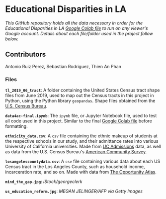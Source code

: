 # Educational Disparities in LA

*This GitHub repository holds all the data necessary in order for the Educational Disparities in LA [Google Colab file](https://colab.research.google.com/drive/17_fKXG9OycrliHmWVX4xFUjyia0RVTvx?usp=sharing) to run on any viewer's Google account. Details about each file/folder used in the project follow below.*

## Contributors

Antonio Ruiz Perez, Sebastian Rodriguez, Thien An Phan

### Files

**`tl_2019_06_tract`**: A folder containing the United States Census tract shape files from June 2019, used to map out the Census tracts in this project in Python, using the Python library `geopandas`. Shape files obtained from the [U.S. Census Bureau](https://www.census.gov/geographies/mapping-files/time-series/geo/tiger-line-file.html).

**`data4ac-final.ipynb`**: The `ipynb` file, or Jupyter Notebook file, used to test all code used in this project. Similar to the final [Google Colab file](https://colab.research.google.com/drive/17_fKXG9OycrliHmWVX4xFUjyia0RVTvx?usp=sharing) before formatting.

**`ethnicity_data.csv`**: A `csv` file containing the ethnic makeup of students at the respective schools in our study, and their admittance rates into various University of California universities. Made from [UC Admissions](https://www.universityofcalifornia.edu/about-us/information-center/admissions-source-school) data, as well as data from the U.S. Census Bureau's [American Community Survey](https://www.census.gov/programs-surveys/acs).

**`losangelescountydata.csv`**: A `csv` file containing various data about each US Census tract in the Los Angeles County, such as household income, incarceration rate, and so on. Made with data from [The Opportunity Atlas](https://www.opportunityatlas.org/).

**`mind_the_gap.jpg`**: *iStock/georgeclerk*

**`us_education_reform.jpg`**: *MEGAN JELINGER/AFP via Getty Images*
